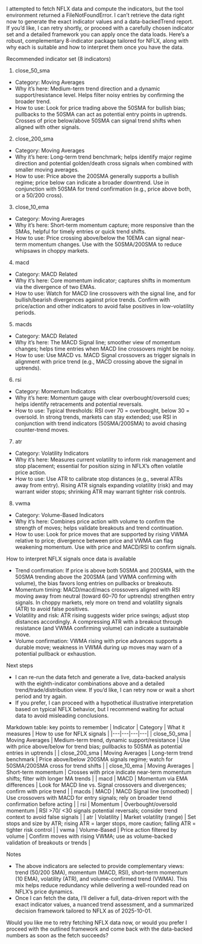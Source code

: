I attempted to fetch NFLX data and compute the indicators, but the tool environment returned a FileNotFoundError. I can’t retrieve the data right now to generate the exact indicator values and a data-backedTrend report. If you’d like, I can retry shortly, or proceed with a carefully chosen indicator set and a detailed framework you can apply once the data loads. Here’s a robust, complementary 8-indicator package tailored for NFLX, along with why each is suitable and how to interpret them once you have the data.

Recommended indicator set (8 indicators)
1) close_50_sma
- Category: Moving Averages
- Why it’s here: Medium-term trend direction and a dynamic support/resistance level. Helps filter noisy entries by confirming the broader trend.
- How to use: Look for price trading above the 50SMA for bullish bias; pullbacks to the 50SMA can act as potential entry points in uptrends. Crosses of price below/above 50SMA can signal trend shifts when aligned with other signals.

2) close_200_sma
- Category: Moving Averages
- Why it’s here: Long-term trend benchmark; helps identify major regime direction and potential golden/death cross signals when combined with smaller moving averages.
- How to use: Price above the 200SMA generally supports a bullish regime; price below can indicate a broader downtrend. Use in conjunction with 50SMA for trend confirmation (e.g., price above both, or a 50/200 cross).

3) close_10_ema
- Category: Moving Averages
- Why it’s here: Short-term momentum capture; more responsive than the SMAs, helpful for timely entries or quick trend shifts.
- How to use: Price crossing above/below the 10EMA can signal near-term momentum changes. Use with the 50SMA/200SMA to reduce whipsaws in choppy markets.

4) macd
- Category: MACD Related
- Why it’s here: Core momentum indicator; captures shifts in momentum via the divergence of two EMAs.
- How to use: Watch for MACD line crossovers with the signal line, and for bullish/bearish divergences against price trends. Confirm with price/action and other indicators to avoid false positives in low-volatility periods.

5) macds
- Category: MACD Related
- Why it’s here: The MACD Signal line; smoother view of momentum changes; helps time entries when MACD line crossovers might be noisy.
- How to use: Use MACD vs. MACD Signal crossovers as trigger signals in alignment with price trend (e.g., MACD crossing above the signal in uptrends).

6) rsi
- Category: Momentum Indicators
- Why it’s here: Momentum gauge with clear overbought/oversold cues; helps identify retracements and potential reversals.
- How to use: Typical thresholds: RSI over 70 = overbought, below 30 = oversold. In strong trends, markets can stay extended; use RSI in conjunction with trend indicators (50SMA/200SMA) to avoid chasing counter-trend moves.

7) atr
- Category: Volatility Indicators
- Why it’s here: Measures current volatility to inform risk management and stop placement; essential for position sizing in NFLX’s often volatile price action.
- How to use: Use ATR to calibrate stop distances (e.g., several ATRs away from entry). Rising ATR signals expanding volatility (risk) and may warrant wider stops; shrinking ATR may warrant tighter risk controls.

8) vwma
- Category: Volume-Based Indicators
- Why it’s here: Combines price action with volume to confirm the strength of moves; helps validate breakouts and trend continuation.
- How to use: Look for price moves that are supported by rising VWMA relative to price; divergence between price and VWMA can flag weakening momentum. Use with price and MACD/RSI to confirm signals.

How to interpret NFLX signals once data is available
- Trend confirmation: If price is above both 50SMA and 200SMA, with the 50SMA trending above the 200SMA (and VWMA confirming with volume), the bias favors long entries on pullbacks or breakouts.
- Momentum timing: MACD/macd/macs crossovers aligned with RSI moving away from neutral (toward 60–70 for uptrends) strengthen entry signals. In choppy markets, rely more on trend and volatility signals (ATR) to avoid false positives.
- Volatility and risk: ATR rising suggests wider price swings; adjust stop distances accordingly. A compressing ATR with a breakout through resistance (and VWMA confirming volume) can indicate a sustainable move.
- Volume confirmation: VWMA rising with price advances supports a durable move; weakness in VWMA during up moves may warn of a potential pullback or exhaustion.

Next steps
- I can re-run the data fetch and generate a live, data-backed analysis with the eighth-indicator combinations above and a detailed trend/trade/distribution view. If you’d like, I can retry now or wait a short period and try again.
- If you prefer, I can proceed with a hypothetical illustrative interpretation based on typical NFLX behavior, but I recommend waiting for actual data to avoid misleading conclusions.

Markdown table: key points to remember
| Indicator | Category | What it measures | How to use for NFLX signals |
|---|---|---|---|
| close_50_sma | Moving Averages | Medium-term trend, dynamic support/resistance | Use with price above/below for trend bias; pullbacks to 50SMA as potential entries in uptrends |
| close_200_sma | Moving Averages | Long-term trend benchmark | Price above/below 200SMA signals regime; watch for 50SMA/200SMA cross for trend shifts |
| close_10_ema | Moving Averages | Short-term momentum | Crosses with price indicate near-term momentum shifts; filter with longer MA trends |
| macd | MACD | Momentum via EMA differences | Look for MACD line vs. Signal crossovers and divergences; confirm with price trend |
| macds | MACD | MACD Signal line (smoothed) | Use crossovers with MACD for entry signals; rely on broader trend confirmation before acting |
| rsi | Momentum | Overbought/oversold momentum | RSI >70/ <30 signals potential reversals; consider trend context to avoid false signals |
| atr | Volatility | Market volatility (range) | Set stops and size by ATR; rising ATR = larger stops, more caution; falling ATR = tighter risk control |
| vwma | Volume-Based | Price action filtered by volume | Confirm moves with rising VWMA; use as volume-backed validation of breakouts or trends |

Notes
- The above indicators are selected to provide complementary views: trend (50/200 SMA), momentum (MACD, RSI), short-term momentum (10 EMA), volatility (ATR), and volume-confirmed trend (VWMA). This mix helps reduce redundancy while delivering a well-rounded read on NFLX’s price dynamics.
- Once I can fetch the data, I’ll deliver a full, data-driven report with the exact indicator values, a nuanced trend assessment, and a summarized decision framework tailored to NFLX as of 2025-10-01.

Would you like me to retry fetching NFLX data now, or would you prefer I proceed with the outlined framework and come back with the data-backed numbers as soon as the fetch succeeds?